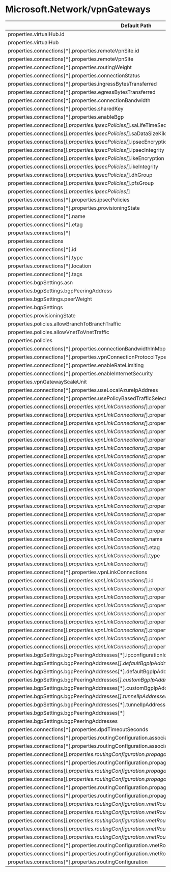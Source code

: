 # Microsoft.Network/vpnGateways

| Default Path | Alias |
|---|---|
| properties.virtualHub.id | Microsoft.Network/vpnGateways/virtualHub.id |
| properties.virtualHub | Microsoft.Network/vpnGateways/virtualHub |
| properties.connections[*].properties.remoteVpnSite.id | Microsoft.Network/vpnGateways/connections[*].remoteVpnSite.id |
| properties.connections[*].properties.remoteVpnSite | Microsoft.Network/vpnGateways/connections[*].remoteVpnSite |
| properties.connections[*].properties.routingWeight | Microsoft.Network/vpnGateways/connections[*].routingWeight |
| properties.connections[*].properties.connectionStatus | Microsoft.Network/vpnGateways/connections[*].connectionStatus |
| properties.connections[*].properties.ingressBytesTransferred | Microsoft.Network/vpnGateways/connections[*].ingressBytesTransferred |
| properties.connections[*].properties.egressBytesTransferred | Microsoft.Network/vpnGateways/connections[*].egressBytesTransferred |
| properties.connections[*].properties.connectionBandwidth | Microsoft.Network/vpnGateways/connections[*].connectionBandwidth |
| properties.connections[*].properties.sharedKey | Microsoft.Network/vpnGateways/connections[*].sharedKey |
| properties.connections[*].properties.enableBgp | Microsoft.Network/vpnGateways/connections[*].enableBgp |
| properties.connections[*].properties.ipsecPolicies[*].saLifeTimeSeconds | Microsoft.Network/vpnGateways/connections[*].ipsecPolicies[*].saLifeTimeSeconds |
| properties.connections[*].properties.ipsecPolicies[*].saDataSizeKilobytes | Microsoft.Network/vpnGateways/connections[*].ipsecPolicies[*].saDataSizeKilobytes |
| properties.connections[*].properties.ipsecPolicies[*].ipsecEncryption | Microsoft.Network/vpnGateways/connections[*].ipsecPolicies[*].ipsecEncryption |
| properties.connections[*].properties.ipsecPolicies[*].ipsecIntegrity | Microsoft.Network/vpnGateways/connections[*].ipsecPolicies[*].ipsecIntegrity |
| properties.connections[*].properties.ipsecPolicies[*].ikeEncryption | Microsoft.Network/vpnGateways/connections[*].ipsecPolicies[*].ikeEncryption |
| properties.connections[*].properties.ipsecPolicies[*].ikeIntegrity | Microsoft.Network/vpnGateways/connections[*].ipsecPolicies[*].ikeIntegrity |
| properties.connections[*].properties.ipsecPolicies[*].dhGroup | Microsoft.Network/vpnGateways/connections[*].ipsecPolicies[*].dhGroup |
| properties.connections[*].properties.ipsecPolicies[*].pfsGroup | Microsoft.Network/vpnGateways/connections[*].ipsecPolicies[*].pfsGroup |
| properties.connections[*].properties.ipsecPolicies[*] | Microsoft.Network/vpnGateways/connections[*].ipsecPolicies[*] |
| properties.connections[*].properties.ipsecPolicies | Microsoft.Network/vpnGateways/connections[*].ipsecPolicies |
| properties.connections[*].properties.provisioningState | Microsoft.Network/vpnGateways/connections[*].provisioningState |
| properties.connections[*].name | Microsoft.Network/vpnGateways/connections[*].name |
| properties.connections[*].etag | Microsoft.Network/vpnGateways/connections[*].etag |
| properties.connections[*] | Microsoft.Network/vpnGateways/connections[*] |
| properties.connections | Microsoft.Network/vpnGateways/connections |
| properties.connections[*].id | Microsoft.Network/vpnGateways/connections[*].id |
| properties.connections[*].type | Microsoft.Network/vpnGateways/connections[*].type |
| properties.connections[*].location | Microsoft.Network/vpnGateways/connections[*].location |
| properties.connections[*].tags | Microsoft.Network/vpnGateways/connections[*].tags |
| properties.bgpSettings.asn | Microsoft.Network/vpnGateways/bgpSettings.asn |
| properties.bgpSettings.bgpPeeringAddress | Microsoft.Network/vpnGateways/bgpSettings.bgpPeeringAddress |
| properties.bgpSettings.peerWeight | Microsoft.Network/vpnGateways/bgpSettings.peerWeight |
| properties.bgpSettings | Microsoft.Network/vpnGateways/bgpSettings |
| properties.provisioningState | Microsoft.Network/vpnGateways/provisioningState |
| properties.policies.allowBranchToBranchTraffic | Microsoft.Network/vpnGateways/policies.allowBranchToBranchTraffic |
| properties.policies.allowVnetToVnetTraffic | Microsoft.Network/vpnGateways/policies.allowVnetToVnetTraffic |
| properties.policies | Microsoft.Network/vpnGateways/policies |
| properties.connections[*].properties.connectionBandwidthInMbps | Microsoft.Network/vpnGateways/connections[*].connectionBandwidthInMbps |
| properties.connections[*].properties.vpnConnectionProtocolType | Microsoft.Network/vpnGateways/connections[*].vpnConnectionProtocolType |
| properties.connections[*].properties.enableRateLimiting | Microsoft.Network/vpnGateways/connections[*].enableRateLimiting |
| properties.connections[*].properties.enableInternetSecurity | Microsoft.Network/vpnGateways/connections[*].enableInternetSecurity |
| properties.vpnGatewayScaleUnit | Microsoft.Network/vpnGateways/vpnGatewayScaleUnit |
| properties.connections[*].properties.useLocalAzureIpAddress | Microsoft.Network/vpnGateways/connections[*].useLocalAzureIpAddress |
| properties.connections[*].properties.usePolicyBasedTrafficSelectors | Microsoft.Network/vpnGateways/connections[*].usePolicyBasedTrafficSelectors |
| properties.connections[*].properties.vpnLinkConnections[*].properties.vpnSiteLink.id | Microsoft.Network/vpnGateways/connections[*].vpnLinkConnections[*].vpnSiteLink.id |
| properties.connections[*].properties.vpnLinkConnections[*].properties.vpnSiteLink | Microsoft.Network/vpnGateways/connections[*].vpnLinkConnections[*].vpnSiteLink |
| properties.connections[*].properties.vpnLinkConnections[*].properties.routingWeight | Microsoft.Network/vpnGateways/connections[*].vpnLinkConnections[*].routingWeight |
| properties.connections[*].properties.vpnLinkConnections[*].properties.connectionStatus | Microsoft.Network/vpnGateways/connections[*].vpnLinkConnections[*].connectionStatus |
| properties.connections[*].properties.vpnLinkConnections[*].properties.vpnConnectionProtocolType | Microsoft.Network/vpnGateways/connections[*].vpnLinkConnections[*].vpnConnectionProtocolType |
| properties.connections[*].properties.vpnLinkConnections[*].properties.ingressBytesTransferred | Microsoft.Network/vpnGateways/connections[*].vpnLinkConnections[*].ingressBytesTransferred |
| properties.connections[*].properties.vpnLinkConnections[*].properties.egressBytesTransferred | Microsoft.Network/vpnGateways/connections[*].vpnLinkConnections[*].egressBytesTransferred |
| properties.connections[*].properties.vpnLinkConnections[*].properties.connectionBandwidth | Microsoft.Network/vpnGateways/connections[*].vpnLinkConnections[*].connectionBandwidth |
| properties.connections[*].properties.vpnLinkConnections[*].properties.sharedKey | Microsoft.Network/vpnGateways/connections[*].vpnLinkConnections[*].sharedKey |
| properties.connections[*].properties.vpnLinkConnections[*].properties.enableBgp | Microsoft.Network/vpnGateways/connections[*].vpnLinkConnections[*].enableBgp |
| properties.connections[*].properties.vpnLinkConnections[*].properties.usePolicyBasedTrafficSelectors | Microsoft.Network/vpnGateways/connections[*].vpnLinkConnections[*].usePolicyBasedTrafficSelectors |
| properties.connections[*].properties.vpnLinkConnections[*].properties.ipsecPolicies[*] | Microsoft.Network/vpnGateways/connections[*].vpnLinkConnections[*].ipsecPolicies[*] |
| properties.connections[*].properties.vpnLinkConnections[*].properties.ipsecPolicies | Microsoft.Network/vpnGateways/connections[*].vpnLinkConnections[*].ipsecPolicies |
| properties.connections[*].properties.vpnLinkConnections[*].properties.enableRateLimiting | Microsoft.Network/vpnGateways/connections[*].vpnLinkConnections[*].enableRateLimiting |
| properties.connections[*].properties.vpnLinkConnections[*].properties.useLocalAzureIpAddress | Microsoft.Network/vpnGateways/connections[*].vpnLinkConnections[*].useLocalAzureIpAddress |
| properties.connections[*].properties.vpnLinkConnections[*].properties.provisioningState | Microsoft.Network/vpnGateways/connections[*].vpnLinkConnections[*].provisioningState |
| properties.connections[*].properties.vpnLinkConnections[*].name | Microsoft.Network/vpnGateways/connections[*].vpnLinkConnections[*].name |
| properties.connections[*].properties.vpnLinkConnections[*].etag | Microsoft.Network/vpnGateways/connections[*].vpnLinkConnections[*].etag |
| properties.connections[*].properties.vpnLinkConnections[*].type | Microsoft.Network/vpnGateways/connections[*].vpnLinkConnections[*].type |
| properties.connections[*].properties.vpnLinkConnections[*] | Microsoft.Network/vpnGateways/connections[*].vpnLinkConnections[*] |
| properties.connections[*].properties.vpnLinkConnections | Microsoft.Network/vpnGateways/connections[*].vpnLinkConnections |
| properties.connections[*].properties.vpnLinkConnections[*].id | Microsoft.Network/vpnGateways/connections[*].vpnLinkConnections[*].id |
| properties.connections[*].properties.vpnLinkConnections[*].properties.ipsecPolicies[*].saLifeTimeSeconds | Microsoft.Network/vpnGateways/connections[*].vpnLinkConnections[*].ipsecPolicies[*].saLifeTimeSeconds |
| properties.connections[*].properties.vpnLinkConnections[*].properties.ipsecPolicies[*].saDataSizeKilobytes | Microsoft.Network/vpnGateways/connections[*].vpnLinkConnections[*].ipsecPolicies[*].saDataSizeKilobytes |
| properties.connections[*].properties.vpnLinkConnections[*].properties.ipsecPolicies[*].ipsecEncryption | Microsoft.Network/vpnGateways/connections[*].vpnLinkConnections[*].ipsecPolicies[*].ipsecEncryption |
| properties.connections[*].properties.vpnLinkConnections[*].properties.ipsecPolicies[*].ipsecIntegrity | Microsoft.Network/vpnGateways/connections[*].vpnLinkConnections[*].ipsecPolicies[*].ipsecIntegrity |
| properties.connections[*].properties.vpnLinkConnections[*].properties.ipsecPolicies[*].ikeEncryption | Microsoft.Network/vpnGateways/connections[*].vpnLinkConnections[*].ipsecPolicies[*].ikeEncryption |
| properties.connections[*].properties.vpnLinkConnections[*].properties.ipsecPolicies[*].ikeIntegrity | Microsoft.Network/vpnGateways/connections[*].vpnLinkConnections[*].ipsecPolicies[*].ikeIntegrity |
| properties.connections[*].properties.vpnLinkConnections[*].properties.ipsecPolicies[*].dhGroup | Microsoft.Network/vpnGateways/connections[*].vpnLinkConnections[*].ipsecPolicies[*].dhGroup |
| properties.connections[*].properties.vpnLinkConnections[*].properties.ipsecPolicies[*].pfsGroup | Microsoft.Network/vpnGateways/connections[*].vpnLinkConnections[*].ipsecPolicies[*].pfsGroup |
| properties.bgpSettings.bgpPeeringAddresses[*].ipconfigurationId | Microsoft.Network/vpnGateways/bgpSettings.bgpPeeringAddresses[*].ipconfigurationId |
| properties.bgpSettings.bgpPeeringAddresses[*].defaultBgpIpAddresses[*] | Microsoft.Network/vpnGateways/bgpSettings.bgpPeeringAddresses[*].defaultBgpIpAddresses[*] |
| properties.bgpSettings.bgpPeeringAddresses[*].defaultBgpIpAddresses | Microsoft.Network/vpnGateways/bgpSettings.bgpPeeringAddresses[*].defaultBgpIpAddresses |
| properties.bgpSettings.bgpPeeringAddresses[*].customBgpIpAddresses[*] | Microsoft.Network/vpnGateways/bgpSettings.bgpPeeringAddresses[*].customBgpIpAddresses[*] |
| properties.bgpSettings.bgpPeeringAddresses[*].customBgpIpAddresses | Microsoft.Network/vpnGateways/bgpSettings.bgpPeeringAddresses[*].customBgpIpAddresses |
| properties.bgpSettings.bgpPeeringAddresses[*].tunnelIpAddresses[*] | Microsoft.Network/vpnGateways/bgpSettings.bgpPeeringAddresses[*].tunnelIpAddresses[*] |
| properties.bgpSettings.bgpPeeringAddresses[*].tunnelIpAddresses | Microsoft.Network/vpnGateways/bgpSettings.bgpPeeringAddresses[*].tunnelIpAddresses |
| properties.bgpSettings.bgpPeeringAddresses[*] | Microsoft.Network/vpnGateways/bgpSettings.bgpPeeringAddresses[*] |
| properties.bgpSettings.bgpPeeringAddresses | Microsoft.Network/vpnGateways/bgpSettings.bgpPeeringAddresses |
| properties.connections[*].properties.dpdTimeoutSeconds | Microsoft.Network/vpnGateways/connections[*].dpdTimeoutSeconds |
| properties.connections[*].properties.routingConfiguration.associatedRouteTable.id | Microsoft.Network/vpnGateways/connections[*].routingConfiguration.associatedRouteTable.id |
| properties.connections[*].properties.routingConfiguration.associatedRouteTable | Microsoft.Network/vpnGateways/connections[*].routingConfiguration.associatedRouteTable |
| properties.connections[*].properties.routingConfiguration.propagatedRouteTables.labels[*] | Microsoft.Network/vpnGateways/connections[*].routingConfiguration.propagatedRouteTables.labels[*] |
| properties.connections[*].properties.routingConfiguration.propagatedRouteTables.labels | Microsoft.Network/vpnGateways/connections[*].routingConfiguration.propagatedRouteTables.labels |
| properties.connections[*].properties.routingConfiguration.propagatedRouteTables.ids[*].id | Microsoft.Network/vpnGateways/connections[*].routingConfiguration.propagatedRouteTables.ids[*].id |
| properties.connections[*].properties.routingConfiguration.propagatedRouteTables.ids[*] | Microsoft.Network/vpnGateways/connections[*].routingConfiguration.propagatedRouteTables.ids[*] |
| properties.connections[*].properties.routingConfiguration.propagatedRouteTables.ids | Microsoft.Network/vpnGateways/connections[*].routingConfiguration.propagatedRouteTables.ids |
| properties.connections[*].properties.routingConfiguration.propagatedRouteTables | Microsoft.Network/vpnGateways/connections[*].routingConfiguration.propagatedRouteTables |
| properties.connections[*].properties.routingConfiguration.vnetRoutes.staticRoutes[*].name | Microsoft.Network/vpnGateways/connections[*].routingConfiguration.vnetRoutes.staticRoutes[*].name |
| properties.connections[*].properties.routingConfiguration.vnetRoutes.staticRoutes[*].addressPrefixes[*] | Microsoft.Network/vpnGateways/connections[*].routingConfiguration.vnetRoutes.staticRoutes[*].addressPrefixes[*] |
| properties.connections[*].properties.routingConfiguration.vnetRoutes.staticRoutes[*].addressPrefixes | Microsoft.Network/vpnGateways/connections[*].routingConfiguration.vnetRoutes.staticRoutes[*].addressPrefixes |
| properties.connections[*].properties.routingConfiguration.vnetRoutes.staticRoutes[*].nextHopIpAddress | Microsoft.Network/vpnGateways/connections[*].routingConfiguration.vnetRoutes.staticRoutes[*].nextHopIpAddress |
| properties.connections[*].properties.routingConfiguration.vnetRoutes.staticRoutes[*] | Microsoft.Network/vpnGateways/connections[*].routingConfiguration.vnetRoutes.staticRoutes[*] |
| properties.connections[*].properties.routingConfiguration.vnetRoutes.staticRoutes | Microsoft.Network/vpnGateways/connections[*].routingConfiguration.vnetRoutes.staticRoutes |
| properties.connections[*].properties.routingConfiguration.vnetRoutes | Microsoft.Network/vpnGateways/connections[*].routingConfiguration.vnetRoutes |
| properties.connections[*].properties.routingConfiguration | Microsoft.Network/vpnGateways/connections[*].routingConfiguration |

